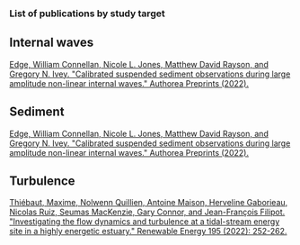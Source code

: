 ### List of publications by study target

## Internal waves
[Edge, William Connellan, Nicole L. Jones, Matthew David Rayson, and Gregory N. Ivey. "Calibrated suspended sediment observations during large amplitude non-linear internal waves." Authorea Preprints (2022).](https://agupubs.onlinelibrary.wiley.com/doi/full/10.1029/2021JC017538)

## Sediment
[Edge, William Connellan, Nicole L. Jones, Matthew David Rayson, and Gregory N. Ivey. "Calibrated suspended sediment observations during large amplitude non-linear internal waves." Authorea Preprints (2022).](https://agupubs.onlinelibrary.wiley.com/doi/full/10.1029/2021JC017538)

## Turbulence
[Thiébaut, Maxime, Nolwenn Quillien, Antoine Maison, Herveline Gaborieau, Nicolas Ruiz, Seumas MacKenzie, Gary Connor, and Jean-François Filipot. "Investigating the flow dynamics and turbulence at a tidal-stream energy site in a highly energetic estuary." Renewable Energy 195 (2022): 252-262.](https://www.sciencedirect.com/science/article/pii/S0960148122008515?casa_token=dKJP6ebCzNAAAAAA:pE9ZWM8iqmZWh-k3tDUr6Ow3hLbGlq39ALhpmDAJcS8J2zxs974saaGxvgEts2uzfJc5pHg3Cegv)
